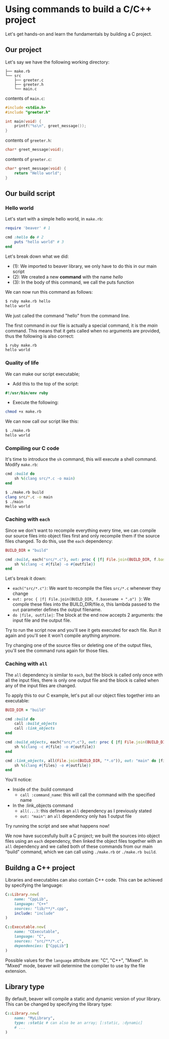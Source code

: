 # Using commands to build a C/C++ project

Let's get hands-on and learn the fundamentals by building a C project.

<!-- toc -->

## Our project

Let's say we have the following working directory:

```
├── make.rb
└── src
    ├── greeter.c
    ├── greeter.h
    └── main.c
```

contents of `main.c`:
```c
#include <stdio.h>
#include "greeter.h"

int main(void) {
	printf("%s\n", greet_message());
}
```

contents of `greeter.h`:
```c
char* greet_message(void);
```

contents of `greeter.c`:
```c
char* greet_message(void) {
	return "Hello world";
}
```

## Our build script

### Hello world

Let's start with a simple hello world, in `make.rb`:

```ruby
require 'beaver' # 1

cmd :hello do # 2
    puts "hello world" # 3
end
```

Let's break down what we did:

- (1): We imported to beaver library, we only have to do this in our main script
- (2): We created a new **command** with the name *hello*
- (3): In the body of this command, we call the puts function

We can now run this command as follows:
```sh
$ ruby make.rb hello
hello world
```

We just called the command "hello" from the command line.

The first command in our file is actually a special command, it is the *main* command.
This means that it gets called when no arguments are provided, thus the following is
also correct:

```sh
$ ruby make.rb
hello world
```

### Quality of life

We can make our script executable;

- Add this to the top of the script:
```ruby
#!/usr/bin/env ruby
```

- Execute the following:
```sh
chmod +x make.rb
```

We can now call our script like this:
```sh
$ ./make.rb
hello world
```

### Compiling our C code

It's time to introduce the `sh` command, this will execute a shell command.
Modify `make.rb`:

```ruby
cmd :build do
    sh %(clang src/*.c -o main)
end
```

```sh
$ ./make.rb build
clang src/*.c -o main
$ ./main
Hello world
```

### Caching with `each`

Since we don't want to recompile everything every time, we can compile our source
files into object files first and only recompile them if the source files changed.
To do this, use the `each` dependency:

```ruby
BUILD_DIR = "build"

cmd :build, each("src/*.c"), out: proc { |f| File.join(BUILD_DIR, f.basename + ".o") } do |file, outfile|
    sh %(clang -c #{file} -o #{outfile})
end
```

Let's break it down:
- `each("src/*.c")`: We want to recompile the files `src/*.c` whenever they change
- `out: proc { |f| File.join(BUILD_DIR, f.basename + ".o") }`: We compile these files into the BUILD\_DIR/file.o, this lambda
  passed to the `out` parameter defines the output filename.
- `do |file, outfile|`: The block at the end now accepts 2 arguments: the input file
  and the output file.

Try to run the script now and you'll see it gets executed for each file. Run it
again and you'll see it won't compile anything anymore.

Try changing one of the source files or deleting one of the output files, you'll see the
command runs again for those files.

### Caching with `all`

The `all` dependency is similar to `each`, but the block is called only once with
all the input files, there is only one output file and the block is called when any
of the input files are changed.

To apply this to our C example, let's put all our object files together into an executable:

```ruby
BUID_DIR = "build"

cmd :build do
    call :build_objects
    call :link_objects
end

cmd :build_objects, each("src/*.c"), out: proc { |f| File.join(BUILD_DIR, f.basename + ".o") } do |file, outfile|
    sh %(clang -c #{file} -o #{outfile})
end

cmd :link_objects, all(File.join(BUILD_DIR, "*.o")), out: "main" do |files, outfile|
    sh %(clang #{files} -o #{outfile})
end
```

You'll notice:
- Inside of the :build command
    - `call :command_name`: this will call the command with the specified name
- In the :link\_objects command
    - `all(...)`: this defines an `all` dependency as I previously stated
    - `out: "main"`: an `all` dependency only has 1 output file

Try running the script and see what happens now!

We now have succesfully built a C project; we built the sources into object files
using an `each` dependency, then linked the object files together with an `all`
dependency and we called both of these commands from our main "build" command,
which we can call using `./make.rb` or `./make.rb build`.

## Buildng a C++ project

Libraries and executables can also contain C++ code. This can be achieved by specifying the
language:

```ruby
C::Library.new(
    name: "CppLib",
    language: "C++"
    sources: "lib/**/*.cpp",
    include: "include"
)

C::Executable.new(
    name: "CExecutable",
    language: "C",
    sources: "src/**/*.c",
    dependencies: ["CppLib"]
)
```

Possible values for the `language` attribute are: "C", "C++", "Mixed".
In "Mixed" mode, beaver will determine the compiler to use by the file extension.

## Library type

By default, beaver will compile a static and dynamic version of your library. This
can be changed by specifying the library type:

```ruby
C::Library.new(
    name: "MyLibrary",
    type: :static # can also be an array; [:static, :dynamic]
    # ...
)
```


